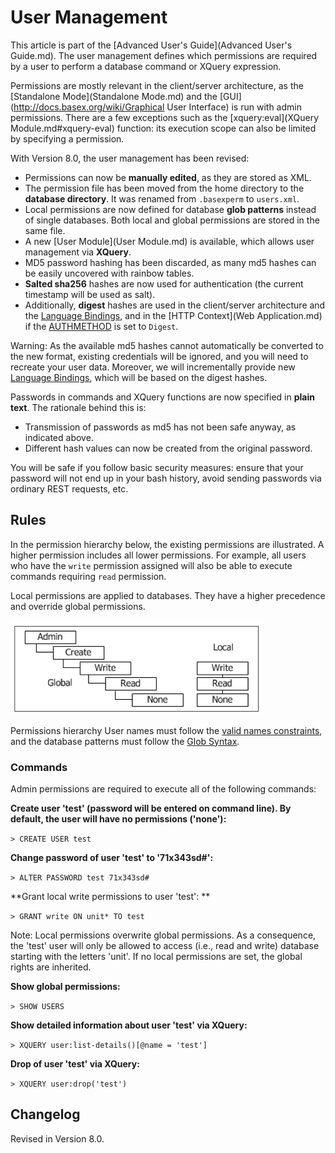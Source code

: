 
# User Management
 


 
This article is part of the [Advanced User's Guide](Advanced User's Guide.md). The user management defines which permissions are required by a user to perform a database command or XQuery expression. 

 
Permissions are mostly relevant in the client/server architecture, as the [Standalone Mode](Standalone Mode.md) and the [GUI](http://docs.basex.org/wiki/Graphical User Interface) is run with admin permissions. There are a few exceptions such as the [xquery:eval](XQuery Module.md#xquery-eval) function: its execution scope can also be limited by specifying a permission. 

 
With Version 8.0, the user management has been revised: 

  * Permissions can now be **manually edited**, as they are stored as XML. 
 * The permission file has been moved from the home directory to the **database directory**. It was renamed from `.basexperm` to `users.xml`. 
 * Local permissions are now defined for database **glob patterns** instead of single databases. Both local and global permissions are stored in the same file. 
 * A new [User Module](User Module.md) is available, which allows user management via **XQuery**. 
 * MD5 password hashing has been discarded, as many md5 hashes can be easily uncovered with rainbow tables. 
 * **Salted sha256**  hashes are now used for authentication (the current timestamp will be used as salt). 
 * Additionally, **digest** hashes are used in the client/server architecture and the [Language Bindings](Clients.md), and in the [HTTP Context](Web Application.md) if the [AUTHMETHOD](Options.md#AUTHMETHOD) is set to `Digest`. 
 
Warning: As the available md5 hashes cannot automatically be converted to the new format, existing credentials will be ignored, and you will need to recreate your user data. Moreover, we will incrementally provide new [Language Bindings](Clients.md), which will be based on the digest hashes. 

 
Passwords in commands and XQuery functions are now specified in **plain text**. The rationale behind this is: 

  * Transmission of passwords as md5 has not been safe anyway, as indicated above. 
 * Different hash values can now be created from the original password. 
 
You will be safe if you follow basic security measures: ensure that your password will not end up in your bash history, avoid sending passwords via ordinary REST requests, etc. 

 
## Rules

In the permission hierarchy below, the existing permissions are illustrated. A higher permission includes all lower permissions. For example, all users who have the `write` permission assigned will also be able to execute commands requiring `read` permission. 


Local permissions are applied to databases. They have a higher precedence and override global permissions. 


![Perms.png](img/Perms.png)


Permissions hierarchy User names must follow the [valid names constraints](Commands.md#Valid_Names), and the database patterns must follow the [Glob Syntax](Commands.md#Glob_Syntax). 


### Commands

Admin permissions are required to execute all of the following commands: 


**Create user 'test' (password will be entered on command line). By default, the user will have no permissions ('none'):**


`> CREATE USER test`


**Change password of user 'test' to '71x343sd#':**


`> ALTER PASSWORD test 71x343sd#`


**Grant local write permissions to user 'test': **


`> GRANT write ON unit* TO test`


Note: Local permissions overwrite global permissions. As a consequence, the 'test' user will only be allowed to access (i.e., read and write) database starting with the letters 'unit'. If no local permissions are set, the global rights are inherited. 


**Show global permissions:**


`> SHOW USERS`


**Show detailed information about user 'test' via XQuery:**


`> XQUERY user:list-details()[@name = 'test']`


**Drop of user 'test' via XQuery:**


`> XQUERY user:drop('test')`

 
## Changelog

Revised in Version 8.0. 

